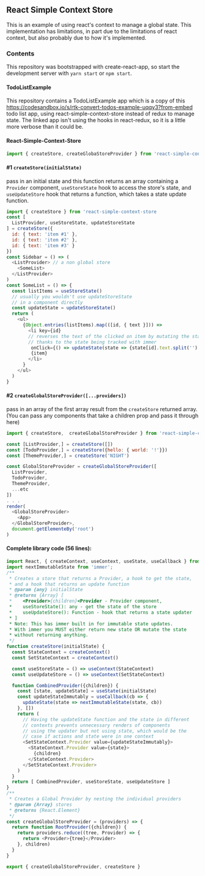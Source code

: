 ## React Simple Context Store

This is an example of using react's context to manage a global state.
This implementation has limitations, in part due to the limitations of
react context, but also probably due to how it's implemented.

### Contents

This repository was bootstrapped with create-react-app, so start the
development server with `yarn start` or `npm start`.

#### TodoListExample

This repository contains a TodoListExample app which is a copy
of this https://codesandbox.io/s/rtk-convert-todos-example-uqqy3?from-embed
todo list app, using react-simple-context-store instead of redux to manage state. The linked app isn't using the hooks in react-redux, so it is a little more verbose than it could be.

#### React-Simple-Context-Store

```js
import { createStore, createGlobaStoreProvider } from 'react-simple-context-store'
```


#### #1 `createStore(initialState)`
pass in an initial state and this function returns an array containing a `Provider` component, `useStoreState` hook to access the store's state, and `useUpdateStore` hook that returns a function, which takes a state update function.

```js
import { createStore } from 'react-simple-context-store
const [
  ListProvider, useStoreState, updateStoreState
] = createStore({
  id: { text: 'item #1' },
  id: { text: 'item #2' },
  id: { text: 'item #3' }
})
const Sidebar = () => (
  <ListProvider> // a non global store
    <SomeList>
  </ListProvider>
)
const SomeList = () => {
  const listItems = useStoreState()
  // usually you wouldn't use updateStoreState
  // in a component directly
  const updateState = updateStoreState()
  return (
    <ul>
      {Object.entries(listItems).map(([id, { text }])) => 
        <li key={id}
        // reverses the text of the clicked on item by mutating the state
        // thanks to the state being tracked with immer
         onClick={() => updateState(state => {state[id].text.split('').reverse().join('')})}>
         {item}
        </li>
      }
    </ul>
  )
}
```

#### #2 `createGlobalStoreProvider([...providers])` 
pass in an array of the first array result from the `createStore` returned array. (You can pass any components that take a children prop and pass it through here)   

```js
import { createStore,  createGlobalStoreProvider } from 'react-simple-context-store

const [ListProvider,] = createStore([])
const [TodoProvider,] = createStore({hello: { world: '!'}})
const [ThemeProvider,] = createStore('NIGHT')

const GlobalStoreProvider = createGlobalStoreProvider([
  ListProvider,
  TodoProvider,
  ThemeProvider,
  ...etc
])
. . . 
render(
  <GlobalStoreProvider>
    <App>
  </GlobalStoreProvider>,
  document.getElementeBy('root')
)
```
#### Complete library code (56 lines):

```js
import React, { createContext, useContext, useState, useCallback } from 'react';
import nextImmutableState from 'immer';
/**
 * Creates a store that returns a Provider, a hook to get the state,
 * and a hook that returns an update function
 * @param {any} initialState
 * @returns {Array} [
 *    <Provider>{children}<Provider - Provider component,
 *    useStoreState(): any - get the state of the store
 *    useUpdateStore(): Function - hook that returns a state updater
 * ]
 * Note: This has immer built in for immutable state updates.
 * With immer you MUST either return new state OR mutate the state
 * without returning anything.
 */
function createStore(initialState) {
  const StateContext = createContext()
  const SetStateContext = createContext()

  const useStoreState = () => useContext(StateContext)
  const useUpdateStore = () => useContext(SetStateContext)

  function CombinedProvider({children}) {
    const [state, updateState] = useState(initialState)
    const updateStateImmutably = useCallback(cb => {
      updateState(state => nextImmutableState(state, cb))
    }, [])
    return ( 
      // Having the updateState function and the state in different
      // contexts prevents unnecessary renders of components
      // using the updater but not using state, which would be the 
      // case if actions and state were in one context
      <SetStateContext.Provider value={updateStateImmutably}>
        <StateContext.Provider value={state}>
          {children}
        </StateContext.Provider>
      </SetStateContext.Provider>
    )
  }
  return [ CombinedProvider, useStoreState, useUpdateStore ]
}
/**
 * Creates a Global Provider by nesting the individual providers
 * @param {Array} stores 
 * @returns {React.Element}
 */
const createGlobalStoreProvider = (providers) => {
  return function RootProvider({children}) {
    return providers.reduce((tree, Provider) => {
      return <Provider>{tree}</Provider>
    }, children)
  }
}

export { createGlobalStoreProvider, createStore }
```